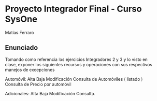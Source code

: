# Proyecto Integrador Final - Curso SysOne
Matías Ferraro

## Enunciado

Tomando como referencia los ejercicios Integradores 2 y 3 y lo visto en clase, exponer los  siguientes recursos y operaciones con sus respectivos manejos de excepciones

Automóvil:
Alta
Baja
Modificación
Consulta de Automóviles ( listado )
Consulta de Precio por automóvil

Adicionales:
Alta
Baja
Modificación
Consulta.
